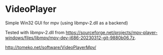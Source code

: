 # VideoPlayer
Simple Win32 GUI for mpv (using libmpv-2.dll as a backend)

Tested with libmpv-2.dll from https://sourceforge.net/projects/mpv-player-windows/files/libmpv/mpv-dev-i686-20230312-git-9880b06.7z.

http://tomeko.net/software/VideoPlayerMpv/